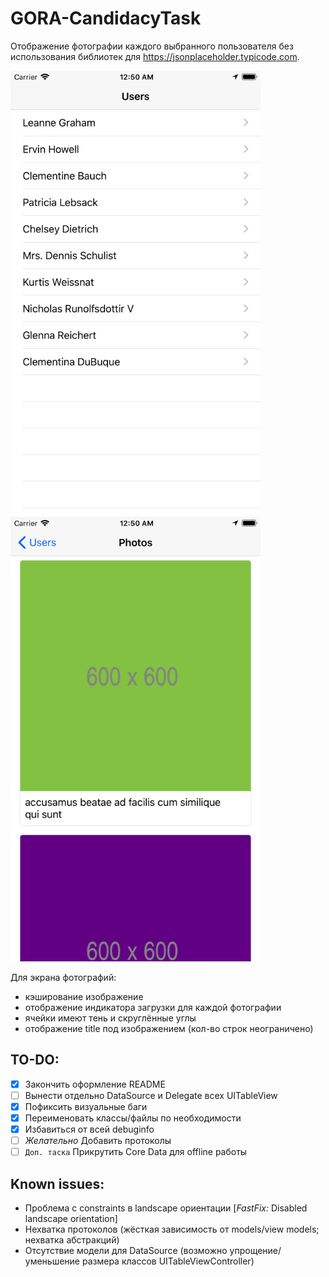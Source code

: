 # GORA-CandidacyTask
Отображение фотографии каждого выбранного пользователя без использования библиотек для https://jsonplaceholder.typicode.com.

<img src="https://github.com/un0dvendig/GORA-CandidacyTask/blob/master/GORA-CandidacyTask/Resources/GitHub/VC1.png" width="400"/> <img src="https://github.com/un0dvendig/GORA-CandidacyTask/blob/master/GORA-CandidacyTask/Resources/GitHub/VC2.png" width="400"/>

Для экрана фотографий:
- кэширование изображение
- отображение индикатора загрузки для каждой фотографии
- ячейки имеют тень и скруглённые углы
- отображение title под изображением (кол-во строк неограничено)

## TO-DO:
- [X] Закончить оформление README
- [ ] Вынести отдельно DataSource и Delegate всех UITableView
- [X] Пофиксить визуальные баги
- [X] Переименовать классы/файлы по необходимости 
- [X] Избавиться от всей debuginfo
- [ ] *Желательно* Добавить протоколы
- [ ] `Доп. таска` Прикрутить Core Data для offline работы

## Known issues:
- Проблема с constraints в landscape ориентации [*FastFix:* Disabled landscape orientation]
- Нехватка протоколов (жёсткая зависимость от models/view models; нехватка абстракций)
- Отсутствие модели для DataSource (возможно упрощение/уменьшение размера классов UITableViewController)
